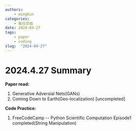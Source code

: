 ```yaml
---
authors:
    - mingkun
categories:
    - 每日总结
date: 2024-04-27
tags:
    - paper
    - coding
slug:  "2024-04-27"
---
```

# 2024.4.27 Summary

**Paper read:**

1. Generative Adversial Nets(GANs)
2. Coming Down to Earth(Geo-localization) [uncompleted]

<!-- more -->

**Code Practice:**

1. FreeCodeCamp -- Python Scientific Computation 
   Episode1 completed(String Manipulation)